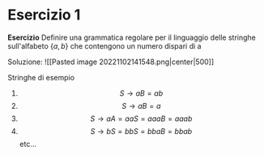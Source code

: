 # Esercizio 1
**Esercizio**
Definire una grammatica regolare per il linguaggio delle stringhe sull'alfabeto $\lbrace a,b\rbrace$ che contengono un numero dispari di a

Soluzione:
![[Pasted image 20221102141548.png|center|500]]

Stringhe di esempio

1. $$S\to aB=ab$$
2. $$S\to aB=a$$
3. $$S\to aA=aaS=aaaB=aaab$$
4. $$S\to bS=bbS=bbaB=bbab$$
etc...